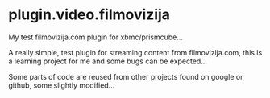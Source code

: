 plugin.video.filmovizija
========================

My test filmovizija.com plugin for xbmc/prismcube...

A really simple, test plugin for streaming content from filmovizija.com, this is a learning project for me and some bugs can be expected...

Some parts of code are reused from other projects found on google or github, some slightly modified...
